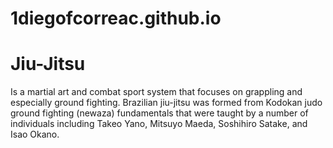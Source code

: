 # 1diegofcorreac.github.io

<html>
<body>
<h1>Jiu-Jitsu</h1>
<p>Is a martial art and combat sport system that focuses on grappling and especially ground fighting. Brazilian jiu-jitsu was formed from Kodokan judo ground fighting (newaza) fundamentals that were taught by a number of individuals including Takeo Yano, Mitsuyo Maeda, Soshihiro Satake, and Isao Okano.
  <img src="magazine.jpg”>
</body>
  
</html>

